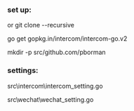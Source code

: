 ### set up:

or git clone --recursive

go get gopkg.in/intercom/intercom-go.v2

mkdir -p src/github.com/pborman


### settings:

src\intercom\intercom_setting.go

src\wechat\wechat_setting.go


